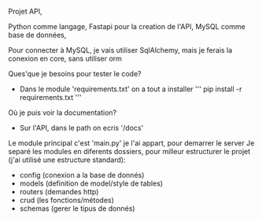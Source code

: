 Projet API, 

Python comme langage,
Fastapi pour la creation de l'API,
MySQL comme base de données,

Pour connecter à MySQL, je vais utiliser SqlAlchemy,
mais je ferais la conexion en core, sans utiliser orm


Ques'que je besoins pour tester le code? 
- Dans le module 'requirements.txt' on a tout a installer
  '''
    pip install -r requirements.txt
  '''

Où je puis voir la documentation?
- Sur l'API, dans le path on ecris '/docs'


Le module principal c'est 'main.py' je l'ai appart, pour demarrer le server
Je separé les modules en diferents dossiers, pour milleur estructurer le projet (j'ai utilisé une estructure standard):
- config (conexion a la base de donnés)
- models (definition de model/style de tables)
- routers (demandes http)
- crud (les fonctions/métodes) 
- schemas (gerer le tipus de donnés)
